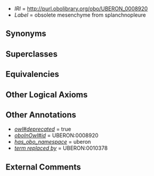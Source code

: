  * *IRI* = http://purl.obolibrary.org/obo/UBERON_0008920
 * *Label* = obsolete mesenchyme from splanchnopleure

## Synonyms


## Superclasses


## Equivalencies


## Other Logical Axioms


## Other Annotations

 * *[owl#deprecated](../../ed/owl#deprecated.md)* = true
 * *[oboInOwl#id](../../id/oboInOwl#id.md)* = UBERON:0008920
 * *[has_obo_namespace](../../ce/oboInOwl#hasOBONamespace.md)* = uberon
 * *[term replaced by](../../IAO/01/IAO_0100001.md)* = UBERON:0010378

## External Comments

